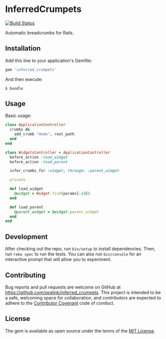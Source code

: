 # InferredCrumpets

[![Build Status](https://travis-ci.org/sealink/inferred_crumpets.svg?branch=master)](https://travis-ci.org/sealink/inferred_crumpets)

Automatic breadcrumbs for Rails.

## Installation

Add this line to your application's Gemfile:

```ruby
gem 'inferred_crumpets'
```

And then execute:

    $ bundle

## Usage

Basic usage:

```ruby
class ApplicationController
  crumbs do
    add_crumb "Home", root_path
  end
end

class WidgetsController < ApplicationController
  before_action :load_widget
  before_action :load_parent

  infer_crumbs_for :widget, through: :parent_widget

  private

  def load_widget
    @widget = Widget.find(params[:id])
  end

  def load_parent
    @parent_widget = @widget.parent_widget
  end
end
```

## Development

After checking out the repo, run `bin/setup` to install dependencies. Then, run `rake spec` to run the tests. You can also run `bin/console` for an interactive prompt that will allow you to experiment.

## Contributing

Bug reports and pull requests are welcome on GitHub at https://github.com/sealink/inferred_crumpets. This project is intended to be a safe, welcoming space for collaboration, and contributors are expected to adhere to the [Contributor Covenant](http://contributor-covenant.org) code of conduct.


## License

The gem is available as open source under the terms of the [MIT License](http://opensource.org/licenses/MIT).
